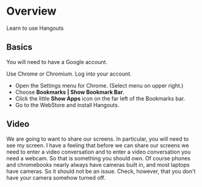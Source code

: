 # Overview

Learn to use Hangouts

## Basics

You will need to have a Google account. 

Use Chrome or Chromium. Log into your account.

- Open the Settings menu for Chrome. (Select menu on upper right.) 
- Choose **Bookmarks | Show Bookmark Bar**. 
- Click the little **Show Apps** icon on the far left of the Bookmarks bar.
- Go to the WebStore and install Hangouts.

## Video

We are going to want to share our screens. In particular, you will need to see my screen. I have a feeling that before we can share our screens we need to enter a video conversation and to enter a video conversation you need a webcam. So that is something you should own. Of course phones and chromebooks nearly always have cameras built in, and most laptops have cameras. So it should not be an issue. Check, however, that you don't have your camera somehow turned off. 
